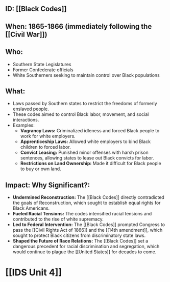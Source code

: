 ## ID: [[Black Codes]] 
## When: 1865-1866 (immediately following the [[Civil War]])

## Who: 
* Southern State Legislatures 
* Former Confederate officials
* White Southerners seeking to maintain control over Black populations

## What: 
* Laws passed by Southern states to restrict the freedoms of formerly enslaved people.
* These codes aimed to control Black labor, movement, and social interactions.
* Examples:
    * **Vagrancy Laws:**  Criminalized idleness and forced Black people to work for white employers.
    * **Apprenticeship Laws:** Allowed white employers to bind Black children to forced labor.
    * **Convict Leasing:** Punished minor offenses with harsh prison sentences, allowing states to lease out Black convicts for labor.
    * **Restrictions on Land Ownership:** Made it difficult for Black people to buy or own land.

## Impact: Why Significant?: 
* **Undermined Reconstruction:** The [[Black Codes]] directly contradicted the goals of Reconstruction, which sought to establish equal rights for Black Americans.
* **Fueled Racial Tensions:** The codes intensified racial tensions and contributed to the rise of white supremacy.
* **Led to Federal Intervention:** The [[Black Codes]] prompted Congress to pass the [[Civil Rights Act of 1866]] and the [[14th amendment]], which sought to protect Black citizens from discriminatory state laws.
* **Shaped the Future of Race Relations:** The [[Black Codes]] set a dangerous precedent for racial discrimination and segregation, which would continue to plague the [[United States]] for decades to come. 

# [[IDS Unit 4]]